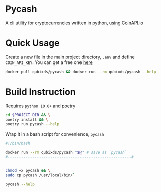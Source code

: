 # Pycash

A cli utility for cryptocurrencies written in python, using [CoinAPI.io](https://www.coinapi.io)


# Quick Usage

Create a new file in the main project directory, `.env` and define `COIN_API_KEY`. You can get a free one [here](https://www.coinapi.io/market-data-api/pricing#)

```bash
docker pull qubixds/pycash && docker run --rm qubixds/pycash --help
```

# Build Instruction

Requires `python 10.0+` and [poetry](https://python-poetry.org)

```bash 
cd $PROJECT_DIR && \
poetry install && \
poetry run pycash --help
```

Wrap it in a bash script for convenience, `pycash`

```bash
#!/bin/bash 

docker run --rm qubixds/pycash "$@" # save as `pycash`
#-------------------------------------------------------#


chmod +x pycash && \
sudo cp pycash /usr/local/bin/`

pycash --help
```
